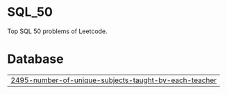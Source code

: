 # SQL_50
Top SQL 50 problems of Leetcode.


# Database
|  |
| ------- |
| [2495-number-of-unique-subjects-taught-by-each-teacher](https://github.com/Danyal-Rana/SQL_50/tree/master/2495-number-of-unique-subjects-taught-by-each-teacher) |